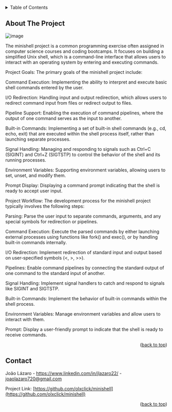 <!-- Improved compatibility of back to top link: See: https://github.com/othneildrew/Best-README-Template/pull/73 -->
<a name="Minishell"></a>
<!--
*** Thanks for checking out the Best-README-Template. If you have a suggestion
*** that would make this better, please fork the repo and create a pull request
*** or simply open an issue with the tag "enhancement".
*** Don't forget to give the project a star!
*** Thanks again! Now go create something AMAZING! :D
-->



<!-- PROJECT SHIELDS -->
<!--
*** I'm using markdown "reference style" links for readability.
*** Reference links are enclosed in brackets [ ] instead of parentheses ( ).
*** See the bottom of this document for the declaration of the reference variables
*** for contributors-url, forks-url, etc. This is an optional, concise syntax you may use.
*** https://www.markdownguide.org/basic-syntax/#reference-style-links
-->

<!-- TABLE OF CONTENTS -->
<details>
  <summary>Table of Contents</summary>
  <ol>
    <li>
      <a href="#about-the-project">About The Project</a>
      <ul>
        <li><a href="#built-with">Built With</a></li>
      </ul>
    </li>
    <li>
      <a href="#getting-started">Getting Started</a>
      <ul>
        <li><a href="#prerequisites">Prerequisites</a></li>
        <li><a href="#installation">Installation</a></li>
      </ul>
    </li>
    <li><a href="#usage">Usage</a></li>
    <li><a href="#roadmap">Roadmap</a></li>
    <li><a href="#contributing">Contributing</a></li>
    <li><a href="#license">License</a></li>
    <li><a href="#contact">Contact</a></li>
    <li><a href="#acknowledgments">Acknowledgments</a></li>
  </ol>
</details>



<!-- ABOUT THE PROJECT -->
## About The Project

![image](https://github.com/olxclick/minishell/assets/71394672/30d8c578-3a8f-420f-938c-44ec63c3dc41)

The minishell project is a common programming exercise often assigned in computer science courses and coding bootcamps. It focuses on building a simplified Unix shell, which is a command-line interface that allows users to interact with an operating system by entering and executing commands.

Project Goals:
The primary goals of the minishell project include:

Command Execution: Implementing the ability to interpret and execute basic shell commands entered by the user.

I/O Redirection: Handling input and output redirection, which allows users to redirect command input from files or redirect output to files.

Pipeline Support: Enabling the execution of command pipelines, where the output of one command serves as the input to another.

Built-in Commands: Implementing a set of built-in shell commands (e.g., cd, echo, exit) that are executed within the shell process itself, rather than launching separate processes.

Signal Handling: Managing and responding to signals such as Ctrl+C (SIGINT) and Ctrl+Z (SIGTSTP) to control the behavior of the shell and its running processes.

Environment Variables: Supporting environment variables, allowing users to set, unset, and modify them.

Prompt Display: Displaying a command prompt indicating that the shell is ready to accept user input.

Project Workflow:
The development process for the minishell project typically involves the following steps:

Parsing: Parse the user input to separate commands, arguments, and any special symbols for redirection or pipelines.

Command Execution: Execute the parsed commands by either launching external processes using functions like fork() and exec(), or by handling built-in commands internally.

I/O Redirection: Implement redirection of standard input and output based on user-specified symbols (<, >, >>).

Pipelines: Enable command pipelines by connecting the standard output of one command to the standard input of another.

Signal Handling: Implement signal handlers to catch and respond to signals like SIGINT and SIGTSTP.

Built-in Commands: Implement the behavior of built-in commands within the shell process.

Environment Variables: Manage environment variables and allow users to interact with them.

Prompt: Display a user-friendly prompt to indicate that the shell is ready to receive commands.

<p align="right">(<a href="#Minishell">back to top</a>)</p>

<!-- CONTACT -->
## Contact

João Lázaro - https://www.linkedin.com/in/jlazaro22/ - joaolazaro720@gmail.com

Project Link: [https://github.com/olxclick/minishell](https://github.com/olxclick/minishell)

<p align="right">(<a href="#readme-top">back to top</a>)</p>
